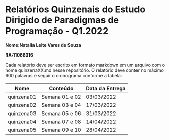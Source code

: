 # Relatórios Quinzenais do Estudo Dirigido de Paradigmas de Programação - Q1.2022

**Nome:Natalia Leite Vares de Souza**

**RA:11066316**

Cada relatório deve ser escrito em formato markdown em um arquivo com o nome quinzenaXX.md nesse repositório. O relatório deve conter no máximo 600 palavras e seguir o cronograma conforme a tabela:

| Nome | Conteúdo | Data da Entrega |
|------|----------|-----------------|
| quinzena01 | Semana 01 e 02 | 03/03/2022 |
| quinzena02 | Semana 03 e 04 | 17/03/2022 |
| quinzena03 | Semana 05 e 06 | 31/03/2022 |
| quinzena04 | Semana 07 e 08 | 14/04/2022 |
| quinzena05 | Semana 09 e 10 | 28/04/2022 |

